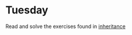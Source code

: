 # Tuesday

Read and solve the exercises found in [inheritance](../../topics/04-oop/inheritance.md)

